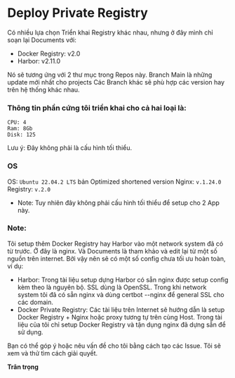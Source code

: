 # Deploy Private Registry

Có nhiều lựa chọn Triển khai Registry khác nhau, nhưng ở đây mình chỉ soạn lại Documents với:

- Docker Registry: v2.0
- Harbor: v2.11.0

Nó sẽ tương ứng với 2 thư mục trong Repos này.
Branch Main là những update mới nhất cho projects
Các Branch khác sẽ phù hợp các version hay trên hệ thống khác nhau.

### Thông tin phần cứng tôi triển khai cho cả hai loại là:

```
CPU: 4
Ram: 8Gb
Disk: 125
```

Lưu ý: Đây không phải là cấu hình tối thiểu.

### OS

OS: `Ubuntu 22.04.2 LTS` bản Optimized shortened version
Nginx: `v.1.24.0`
Registry: `v.2.0`

- Note: Tuy nhiên đây không phải cấu hình tối thiểu để setup cho 2 App này.

### Note:

Tôi setup thêm Docker Registry hay Harbor vào một network system đã có từ trước. Ở đây là nginx. Và Documents là tham khảo và edit lại từ một số nguồn trên internet.
Bởi vậy nên sẽ có một số config chưa tối ưu hoàn toàn, ví dụ:

- Harbor: Trong tài liệu setup dựng Harbor có sẵn nginx được setup config kèm theo là nguyên bộ. SSL dùng là OpenSSL.
  Trong khi network system tôi đã có sẵn nginx và dùng certbot --nginx để general SSL cho các domain.
- Docker Private Registry: Các tài liệu trên Internet sẽ hướng dẫn là setup Docker Registry + Nginx hoặc proxy tương tự trên cùng Host. Trong tài liệu của tôi chỉ setup Docker Registry và tận dụng nginx đã dựng sẵn để sử dụng.

Bạn có thể góp ý hoặc nêu vấn đề cho tôi bằng cách tạo các Issue. Tôi sẽ xem và thử tìm cách giải quyết.

**Trân trọng**
